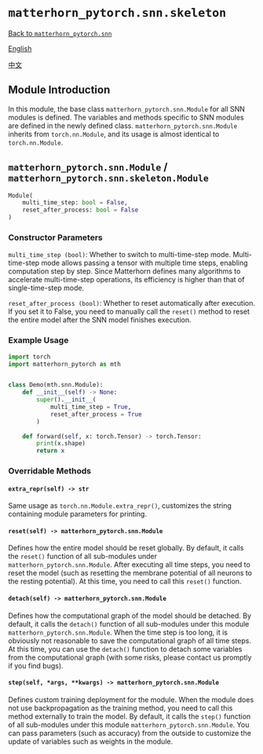 # `matterhorn_pytorch.snn.skeleton`

[Back to `matterhorn_pytorch.snn`](./README.md)

[English](../../en_us/snn/2_skeleton.md)

[中文](../../zh_cn/snn/2_skeleton.md)

## Module Introduction

In this module, the base class `matterhorn_pytorch.snn.Module` for all SNN modules is defined. The variables and methods specific to SNN modules are defined in the newly defined class. `matterhorn_pytorch.snn.Module` inherits from `torch.nn.Module`, and its usage is almost identical to `torch.nn.Module`.

## `matterhorn_pytorch.snn.Module` / `matterhorn_pytorch.snn.skeleton.Module`

```python
Module(
    multi_time_step: bool = False,
    reset_after_process: bool = False
)
```

### Constructor Parameters

`multi_time_step (bool)`: Whether to switch to multi-time-step mode. Multi-time-step mode allows passing a tensor with multiple time steps, enabling computation step by step. Since Matterhorn defines many algorithms to accelerate multi-time-step operations, its efficiency is higher than that of single-time-step mode.

`reset_after_process (bool)`: Whether to reset automatically after execution. If you set it to False, you need to manually call the `reset()` method to reset the entire model after the SNN model finishes execution.

### Example Usage

```python
import torch
import matterhorn_pytorch as mth


class Demo(mth.snn.Module):
    def __init__(self) -> None:
        super().__init__(
            multi_time_step = True,
            reset_after_process = True
        )
    
    def forward(self, x: torch.Tensor) -> torch.Tensor:
        print(x.shape)
        return x
```

### Overridable Methods

#### `extra_repr(self) -> str`

Same usage as `torch.nn.Module.extra_repr()`, customizes the string containing module parameters for printing.

#### `reset(self) -> matterhorn_pytorch.snn.Module`

Defines how the entire model should be reset globally. By default, it calls the `reset()` function of all sub-modules under `matterhorn_pytorch.snn.Module`. After executing all time steps, you need to reset the model (such as resetting the membrane potential of all neurons to the resting potential). At this time, you need to call this `reset()` function.

#### `detach(self) -> matterhorn_pytorch.snn.Module`

Defines how the computational graph of the model should be detached. By default, it calls the `detach()` function of all sub-modules under this module `matterhorn_pytorch.snn.Module`. When the time step is too long, it is obviously not reasonable to save the computational graph of all time steps. At this time, you can use the `detach()` function to detach some variables from the computational graph (with some risks, please contact us promptly if you find bugs).

#### `step(self, *args, **kwargs) -> matterhorn_pytorch.snn.Module`

Defines custom training deployment for the module. When the module does not use backpropagation as the training method, you need to call this method externally to train the model. By default, it calls the `step()` function of all sub-modules under this module `matterhorn_pytorch.snn.Module`. You can pass parameters (such as accuracy) from the outside to customize the update of variables such as weights in the module.